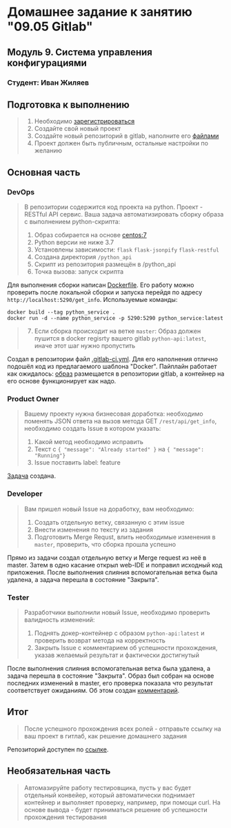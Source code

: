 # Домашнее задание к занятию "09.05 Gitlab"

## Модуль 9. Система управления конфигурациями

### Студент: Иван Жиляев

## Подготовка к выполнению

>1. Необходимо [зарегистрироваться](https://about.gitlab.com/free-trial/)
>2. Создайте свой новый проект
>3. Создайте новый репозиторий в gitlab, наполните его [файлами](./repository)
>4. Проект должен быть публичным, остальные настройки по желанию

## Основная часть

### DevOps

>В репозитории содержится код проекта на python. Проект - RESTful API сервис. Ваша задача автоматизировать сборку образа с выполнением python-скрипта:
>1. Образ собирается на основе [centos:7](https://hub.docker.com/_/centos?tab=tags&page=1&ordering=last_updated)
>2. Python версии не ниже 3.7
>3. Установлены зависимости: `flask` `flask-jsonpify` `flask-restful`
>4. Создана директория `/python_api`
>5. Скрипт из репозитория размещён в /python_api
>6. Точка вызова: запуск скрипта

Для выполнения сборки написан [Dockerfile](https://gitlab.com/nimlock-netology/netology-gitlab/-/blob/master/Dockerfile). Его работу можно проверить после локальной сборки и запуска перейдя по адресу `http://localhost:5290/get_info`. Используемые команды:

```
docker build --tag python_service .
docker run -d --name python_service -p 5290:5290 python_service:latest
```

>7. Если сборка происходит на ветке `master`: Образ должен пушится в docker regisrty вашего gitlab `python-api:latest`, иначе этот шаг нужно пропустить

Создал в репозитории файл [.gitlab-ci.yml](https://gitlab.com/nimlock-netology/netology-gitlab/-/blob/master/.gitlab-ci.yml). Для его наполнения отлично подошёл код из предлагаемого шаблона "Docker".
Пайплайн работает как ожидалось: [образ](https://gitlab.com/nimlock-netology/netology-gitlab/container_registry/1803680) размещается в репозитории gitlab, а контейнер на его основе функционирует как надо.

### Product Owner

>Вашему проекту нужна бизнесовая доработка: необходимо поменять JSON ответа на вызов метода GET `/rest/api/get_info`, необходимо создать Issue в котором указать:
>1. Какой метод необходимо исправить
>2. Текст с `{ "message": "Already started" }` на `{ "message": "Running"}`
>3. Issue поставить label: feature

[Задача](https://gitlab.com/nimlock-netology/netology-gitlab/-/issues/1) создана.

### Developer

>Вам пришел новый Issue на доработку, вам необходимо:
>1. Создать отдельную ветку, связанную с этим issue
>2. Внести изменения по тексту из задания
>3. Подготовить Merge Requst, влить необходимые изменения в `master`, проверить, что сборка прошла успешно

Прямо из задачи создал отдельную ветку и Merge request из неё в master. Затем в одно касание открыл web-IDE и поправил исходный код приложения. После выполнения слияния вспомогательная ветка была удалена, а задача перешла в состояние "Закрыта".

### Tester

>Разработчики выполнили новый Issue, необходимо проверить валидность изменений:
>1. Поднять докер-контейнер с образом `python-api:latest` и проверить возврат метода на корректность
>2. Закрыть Issue с комментарием об успешности прохождения, указав желаемый результат и фактически достигнутый

После выполнения слияния вспомогательная ветка была удалена, а задача перешла в состояние "Закрыта". Образ был собран на основе последних изменений в master, его проверка показала что результат соответствует ожиданиям. Об этом создан [комментарий](https://gitlab.com/nimlock-netology/netology-gitlab/-/issues/1#note_534021852).

## Итог

>После успешного прохождения всех ролей - отправьте ссылку на ваш проект в гитлаб, как решение домашнего задания

Репозиторий доступен по [ссылке](https://gitlab.com/nimlock-netology/netology-gitlab).

## Необязательная часть

>Автомазируйте работу тестировщика, пусть у вас будет отдельный конвейер, который автоматически поднимает контейнер и выполняет проверку, например, при помощи curl. На основе вывода - будет приниматься решение об успешности прохождения тестирования
